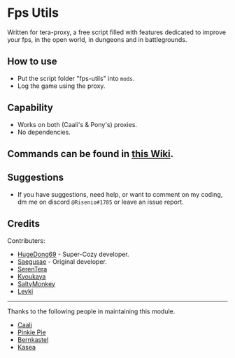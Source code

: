 # Fps Utils
  Written for tera-proxy, a free script filled with features dedicated to improve your fps, in the open world, in dungeons and in battlegrounds.

## How to use
  * Put the script folder "fps-utils" into `mods`.
  * Log the game using the proxy.

## Capability
  * Works on both (Caali's & Pony's) proxies.
  * No dependencies.

## Commands can be found in [this Wiki](https://github.com/Risenio/fps-utils/wiki/Commands).

## Suggestions
  * If you have suggestions, need help, or want to comment on my coding, dm me on discord `@Risenio#1785` or leave an issue report.

## Credits
Contributers:
  - [HugeDong69](https://github.com/codeagon) - Super-Cozy developer.
  - [Saegusae](https://github.com/Saegusae) - Original developer.
  - [SerenTera](https://github.com/SerenTera)
  - [Kyoukaya](https://github.com/kyoukaya)
  - [SaltyMonkey](https://github.com/SaltyMonkey)
  - [Leyki](https://github.com/Leyki)

---

Thanks to the following people in maintaining this module.
  - [Caali](https://github.com/hackerman-caali)
  - [Pinkie Pie](https://github.com/pinkipi)
  - [Bernkastel](https://github.com/Bernkastel-0)
  - [Kasea](https://github.com/Kaseaa)

